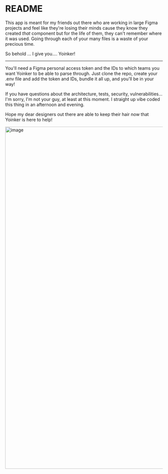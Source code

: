 # README

This app is meant for my friends out there who are working in large Figma projects and feel like they're losing their minds cause they know they created _that_ component but for the life of them, they can't remember where it was used. Going through each of your many files is a waste of your precious time.

So behold ... I give you.... Yoinker!

---
You'll need a Figma personal access token and the IDs to which teams you want Yoinker to be able to parse through. Just clone the repo, create your .env file and add the token and IDs, bundle it all up, and you'll be in your way!

If you have questions about the architecture, tests, security, vulnerabilities... I'm sorry, I'm not your guy, at least at this moment. I straight up vibe coded this thing in an afternoon and evening.

Hope my dear designers out there are able to keep their hair now that Yoinker is here to help!

<img width="1090" alt="image" src="https://github.com/user-attachments/assets/038adc3f-1990-4426-8707-71f91455fe93" />


